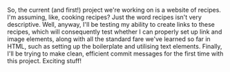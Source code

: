So, the current (and first!) project we're working on is a website of recipes. I'm assuming, like, cooking recipes? Just the word recipes isn't very descriptive. Well, anyway, I'll be testing my ability to create links to these recipes, which will consequently test whether I can properly set up link and image elements, along with all the standard fare we've learned so far in HTML, such as setting up the boilerplate and utilising text elements. Finally, I'll be trying to make clean, efficient commit messages for the first time with this project. Exciting stuff!
